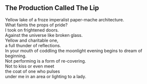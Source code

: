 The Production Called The Lip
-----------------------------
Yellow lake of a froze imperalist paper-mache architecture.  
What faints the props of pride?  
I took on frightened doors.  
Against the universe like broken glass.  
Yellow and charitable one,  
a full thunder of reflections.  
In your mouth of coddling the moonlight evening begins to dream of beginning.  
Not performing is a form of re-covering.  
Not to kiss or even meet  
the coat of one who pulses  
under me in an area or lighting to a lady.  
